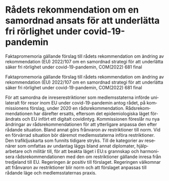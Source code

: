 # Rådets rekommendation om en samordnad ansats för att underlätta fri rörlighet under covid-19-pandemin

Faktapromemoria gällande förslag till rådets rekom­mendation om ändring av rekom­mendation (EU) 2022/107 om en sam­ordnad strategi för att under­lätta säker fri rörlig­het under covid-19-pandemin, COM(2022) 681 final

Faktapromemoria gällande förslag till rådets rekom­mendation om ändring av rekom­mendation (EU) 2022/107 om en sam­ordnad strategi för att under­lätta säker fri rörlig­het under covid-19-pandemin, COM(2022) 681 final

För att sam­ordna de inrese­restrik­tioner som medlems­staterna införde uni­lateralt för resor inom EU under covid-19-pan­demin antog rådet, på kom­missionens förslag, under 2020 en råds­rekom­mendation. Råds­rekom­menda­tionen har där­efter ersatts, efter­som det epidemio­logiska läget för­ändrats och EU infört ett digitalt covid­intyg. Kom­missionen föreslår nu nya ändringar av råds­rekom­menda­tionen för att ytter­ligare anpassa den efter rådande situation. Bland annat görs frånvaron av restrik­tioner till norm. Vid en för­värrad situa­tion bör däremot medlems­staterna införa restrik­tioner. Den trafik­ljuskarta som funnits tidigare stryks. Till de kategorier av rese­närer som omfattas av undan­tag läggs bland annat diplo­mater, hjälp­arbetare och militär till, för att beakta läget i EU:s grann­skap och harmoni­sera råds­rekom­menda­tionen med den om restrik­tioner gällande inresa från tredje­land till EU. Regeringen är positiv till förslaget. Regeringen välkomnar att frånvaron av restrik­tioner blir norm och att för­slaget anpassas till rådande läge och medlems­staternas praxis.
